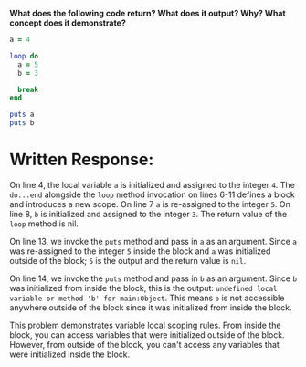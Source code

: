 **What does the following code return? What does it output? Why? What concept does it demonstrate?**

```ruby
a = 4

loop do
  a = 5
  b = 3

  break
end

puts a
puts b
```

# Written Response:

On line 4, the local variable `a` is initialized and assigned to the integer `4`. The `do...end` alongside the `loop` method invocation on lines 6-11 defines a block and introduces a new scope. On line 7 `a` is re-assigned to the integer `5`.  On line 8, `b` is initialized and assigned to the integer `3`. The return value of the `loop` method is nil.

On line 13, we invoke the `puts` method and pass in `a` as an argument. Since `a` was re-assigned to the integer `5` inside the block and `a` was initialized outside of the block; `5` is the output and the return value is `nil`.

On line 14, we invoke the `puts` method and pass in `b` as an argument. Since `b` was initialized from inside the block, this is the output: `undefined local variable or method 'b' for main:Object`. This means `b` is not accessible anywhere outside of the block since it was initialized from inside the block. 

This problem demonstrates variable local scoping rules. From inside the block, you can access variables that were initialized outside of the block. However, from outside of the block, you can't access any variables that were initialized inside the block. 

